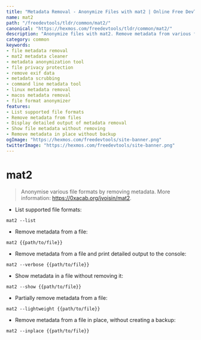 ```yaml
---
title: "Metadata Removal - Anonymize Files with mat2 | Online Free DevTools by Hexmos"
name: mat2
path: "/freedevtools/tldr/common/mat2/"
canonical: "https://hexmos.com/freedevtools/tldr/common/mat2/"
description: "Anonymize files with mat2. Remove metadata from various file formats to protect privacy. Free online tool, no registration required."
category: common
keywords:
- file metadata removal
- mat2 metadata cleaner
- metadata anonymization tool
- file privacy protection
- remove exif data
- metadata scrubbing
- command line metadata tool
- linux metadata removal
- macos metadata removal
- file format anonymizer
features:
- List supported file formats
- Remove metadata from files
- Display detailed output of metadata removal
- Show file metadata without removing
- Remove metadata in place without backup
ogImage: "https://hexmos.com/freedevtools/site-banner.png"
twitterImage: "https://hexmos.com/freedevtools/site-banner.png"
---
```


# mat2

> Anonymise various file formats by removing metadata.
> More information: <https://0xacab.org/jvoisin/mat2>.

- List supported file formats:

`mat2 --list`

- Remove metadata from a file:

`mat2 {{path/to/file}}`

- Remove metadata from a file and print detailed output to the console:

`mat2 --verbose {{path/to/file}}`

- Show metadata in a file without removing it:

`mat2 --show {{path/to/file}}`

- Partially remove metadata from a file:

`mat2 --lightweight {{path/to/file}}`

- Remove metadata from a file in place, without creating a backup:

`mat2 --inplace {{path/to/file}}`
